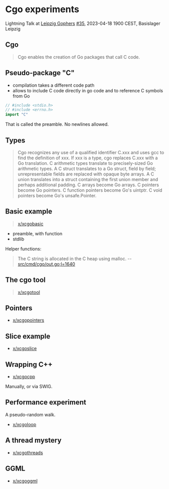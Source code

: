 # Cgo experiments

Lightning Talk at [Leipzig Gophers](https://golangleipzig.space) [#35](#), 2023-04-18 1900 CEST, Basislager Leipzig

## Cgo

> Cgo enables the creation of Go packages that call C code.

## Pseudo-package "C"

* compilation takes a different code path
* allows to include C code directly in go code and to reference C symbols from Go

```go
// #include <stdio.h>
// #include <errno.h>
import "C"
```

That is called the preamble. No newlines allowed.

## Types

> Cgo recognizes any use of a qualified identifier C.xxx and uses gcc to
find the definition of xxx.  If xxx is a type, cgo replaces C.xxx with a Go
translation.  C arithmetic types translate to precisely-sized Go arithmetic
types.  A C struct translates to a Go struct, field by field; unrepresentable
fields are replaced with opaque byte arrays.  A C union translates into a
struct containing the first union member and perhaps additional padding.  C
arrays become Go arrays.  C pointers become Go pointers.  C function pointers
become Go's uintptr.  C void pointers become Go's unsafe.Pointer.


## Basic example

> [x/xcgobasic](x/xcgobasic)

* preamble, with function
* stdlib

Helper functions:

> The C string is allocated in the C heap using malloc. -- [src/cmd/cgo/out.go;l=1640](https://cs.opensource.google/go/go/+/refs/tags/go1.20.3:src/cmd/cgo/out.go;l=1640)

## The cgo tool

> [x/xcgotool](x/xcgotool)

## Pointers

* [x/xcgopointers](x/xcgopointers)

## Slice example

* [x/xcgoslice](x/xcgoslice)

## Wrapping C++

* [x/xcgocpp](x/xcgocpp)

Manually, or via SWIG.

## Performance experiment

A pseudo-random walk.

* [x/xcgoloop](x/xcgoloop)

## A thread mystery

* [x/xcgothreads](x/xcgothreads)

## GGML

* [x/xcgoggml](x/xcgoggml)

